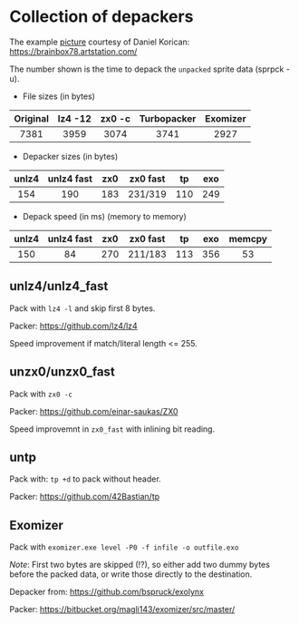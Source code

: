 # Collection of depackers

The example [picture](startrek_voyager.bmp) courtesy of Daniel Korican:
https://brainbox78.artstation.com/

The number shown is the time to depack the `unpacked` sprite data (sprpck -u).

* File sizes (in bytes)

| Original | lz4 -12 | zx0 -c | Turbopacker | Exomizer |
| :-:      | :-:     | :-:    | :-:         | :-:      |
| 7381     | 3959    | 3074   | 3741        | 2927     |

* Depacker sizes (in bytes)

| unlz4 | unlz4 fast | zx0 | zx0 fast | tp  | exo |
| :-:   | :-:        | :-: | :-:      | :-: | :-: |
| 154   | 190        | 183 | 231/319  | 110 | 249 |

* Depack speed (in ms) (memory to memory)

| unlz4 | unlz4 fast | zx0 | zx0 fast | tp  | exo | memcpy |
| :-:   | :-:        | :-: | :-:      | :-: | :-: | :-: |
| 150   | 84         | 270 | 211/183  | 113 | 356 | 53  |

## unlz4/unlz4_fast

Pack with `lz4 -l` and skip first 8 bytes.

Packer: https://github.com/lz4/lz4

Speed improvement if match/literal length <= 255.

## unzx0/unzx0_fast

Pack with `zx0 -c`

Packer: https://github.com/einar-saukas/ZX0

Speed improvemnt in `zx0_fast` with inlining bit reading.

## untp

Pack with: `tp +d` to pack without header.

Packer: https://github.com/42Bastian/tp

## Exomizer

Pack with `exomizer.exe level -P0 -f infile -o outfile.exo`

*Note*: First two bytes are skipped (!?), so either add two dummy bytes before the packed data, or write those directly to the destination.

Depacker from: https://github.com/bspruck/exolynx

Packer: https://bitbucket.org/magli143/exomizer/src/master/
